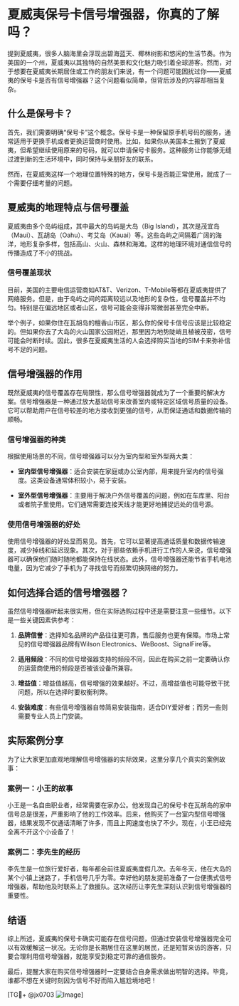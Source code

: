 # 夏威夷保号卡信号增强器，你真的了解吗？

提到夏威夷，很多人脑海里会浮现出碧海蓝天、椰林树影和悠闲的生活节奏。作为美国的一个州，夏威夷以其独特的自然美景和文化魅力吸引着全球游客。然而，对于想要在夏威夷长期居住或工作的朋友们来说，有一个问题可能困扰过你——夏威夷的保号卡是否有信号增强器？这个问题看似简单，但背后涉及的内容却相当复杂。

## 什么是保号卡？

首先，我们需要明确“保号卡”这个概念。保号卡是一种保留原手机号码的服务，通常适用于更换手机或者更换运营商时使用。比如，如果你从美国本土搬到了夏威夷，但希望继续使用原来的号码，就可以申请保号卡服务。这种服务让你能够无缝过渡到新的生活环境中，同时保持与亲朋好友的联系。

然而，在夏威夷这样一个地理位置特殊的地方，保号卡是否能正常使用，就成了一个需要仔细考量的问题。

## 夏威夷的地理特点与信号覆盖

夏威夷由多个岛屿组成，其中最大的岛屿是大岛（Big Island），其次是茂宜岛（Maui）、瓦胡岛（Oahu）、考艾岛（Kauai）等。这些岛屿之间隔着广阔的海洋，地形复杂多样，包括高山、火山、森林和海滩。这样的地理环境对通信信号的传播造成了不小的挑战。

### 信号覆盖现状

目前，美国的主要电信运营商如AT&T、Verizon、T-Mobile等都在夏威夷提供了网络服务。但是，由于岛屿之间的距离较远以及地形的复杂性，信号覆盖并不均匀。特别是在偏远地区或者山区，信号可能会变得非常微弱甚至完全中断。

举个例子，如果你住在瓦胡岛的檀香山市区，那么你的保号卡信号应该是比较稳定的。但如果你去了大岛的火山国家公园附近，那里因为地势陡峭且植被茂密，信号可能会时断时续。因此，很多在夏威夷生活的人会选择购买当地的SIM卡来弥补信号不足的问题。

## 信号增强器的作用

既然夏威夷的信号覆盖存在局限性，那么信号增强器就成为了一个重要的解决方案。信号增强器是一种通过放大基站信号来改善室内或特定区域信号质量的设备。它可以帮助用户在信号较差的地方接收到更强的信号，从而保证通话和数据传输的顺畅。

### 信号增强器的种类

根据使用场景的不同，信号增强器可以分为室内型和室外型两大类：

- **室内型信号增强器**：适合安装在家庭或办公室内部，用来提升室内的信号强度。这类设备通常体积较小，易于安装。
  
- **室外型信号增强器**：主要用于解决户外信号覆盖的问题，例如在车库里、阳台或者院子里使用。它们通常需要连接天线才能更好地捕捉远处的信号源。

### 使用信号增强器的好处

使用信号增强器的好处显而易见。首先，它可以显著提高通话质量和数据传输速度，减少掉线和延迟现象。其次，对于那些依赖手机进行工作的人来说，信号增强器可以确保他们随时随地都能保持在线状态。此外，信号增强器还能节省手机电池电量，因为它减少了手机为了寻找信号而频繁切换网络的努力。

## 如何选择合适的信号增强器？

虽然信号增强器听起来很实用，但在实际选购过程中还是需要注意一些细节。以下是一些关键因素供参考：

1. **品牌信誉**：选择知名品牌的产品往往更可靠，售后服务也更有保障。市场上常见的信号增强器品牌有Wilson Electronics、WeBoost、SignalFire等。

2. **适用频段**：不同的信号增强器支持的频段不同，因此在购买之前一定要确认你的运营商使用的频段是否被该设备所兼容。

3. **增益值**：增益值越高，信号增强的效果越好。不过，高增益值也可能导致干扰问题，所以在选择时要权衡利弊。

4. **安装难度**：有些信号增强器自带简易安装指南，适合DIY爱好者；而另一些则需要专业人员上门安装。

## 实际案例分享

为了让大家更加直观地理解信号增强器的实际效果，这里分享几个真实的案例故事：

### 案例一：小王的故事

小王是一名自由职业者，经常需要在家办公。他发现自己的保号卡在瓦胡岛的家中信号总是很差，严重影响了他的工作效率。后来，他购买了一台室内型信号增强器，结果发现不仅通话清晰了许多，而且上网速度也快了不少。现在，小王已经完全离不开这个小设备了！

### 案例二：李先生的经历

李先生是一位旅行爱好者，每年都会前往夏威夷度假几次。去年冬天，他在大岛的某个小镇上迷路了，手机信号几乎为零。幸好他的朋友提前准备了一台便携式信号增强器，帮助他及时联系上了救援队。这次经历让李先生深刻认识到信号增强器的重要性。

## 结语

综上所述，夏威夷的保号卡确实可能存在信号问题，但通过安装信号增强器完全可以有效缓解这一状况。无论你是长期居住在这里的居民，还是短暂来访的游客，只要合理利用信号增强器，就能享受到稳定可靠的通信服务。

最后，提醒大家在购买信号增强器时一定要结合自身需求做出明智的选择。毕竟，谁都不想在关键时刻因为信号不好而陷入尴尬境地吧！

[TG💪+ @jx0703 ![Image](https://github.com/user-attachments/assets/dbca1d08-cadb-493c-b0ec-ad6f7a83f270)]